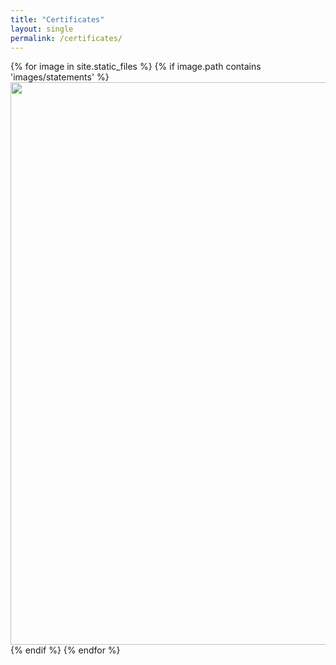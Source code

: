 ```yaml
---
title: "Certificates"
layout: single
permalink: /certificates/
---
```


{% for image in site.static_files %}
    {% if image.path contains 'images/statements' %}
<img src="{{ site.baseurl }}{{ image.path }}" width=700 height=900 />
    {% endif %}
{% endfor %}